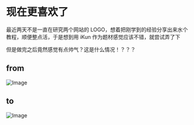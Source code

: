 <!-- ##{"timestamp":1680303840}## -->

# 现在更喜欢了

最近两天不是一直在研究两个网站的 LOGO，想着把刚学到的经验分享出来水个教程，顺便整点活，于是想到用 iKun 作为题材感觉应该不错，就尝试弄了下

但是做完之后竟然感觉有点帅气？这是什么情况！？？？

## from
![Image](https://github.com/user-attachments/assets/4e0d29a4-4be5-4108-8cbb-00f4e4d2d838)

## to
![Image](https://github.com/user-attachments/assets/59532781-aa4d-4c1b-8894-642fb4decc47)

